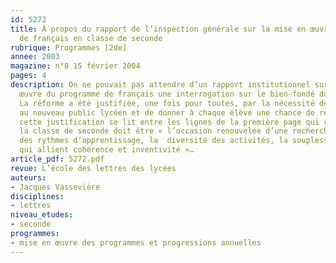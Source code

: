 ```yaml
---
id: 5272
title: À propos du rapport de l’inspection générale sur la mise en œuvre du programme
  de français en classe de seconde
rubrique: Programmes [2de]
annee: 2003
magazine: n°8 15 février 2004
pages: 4
description: On ne pouvait pas attendre d’un rapport institutionnel sur la mise en
  œuvre du programme de français une interrogation sur le bien-fondé dudit programme.
  La réforme a été justifiée, une fois pour toutes, par la nécessité de s’adapter
  au nouveau public lycéen et de donner à chaque élève une chance de réussite, et
  cette justification se lit entre les lignes de la première page qui rappelle que
  la classe de seconde doit être « l’occasion renouvelée d’une recherche sur la variation
  des rythmes d’apprentissage, la  diversité des activités, la souplesse de projets
  qui allient cohérence et inventivité »…
article_pdf: 5272.pdf
revue: L’école des lettres des lycées
auteurs:
- Jacques Vassevière
disciplines:
- lettres
niveau_etudes:
- seconde
programmes:
- mise en œuvre des programmes et progressions annuelles
---
```

